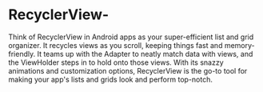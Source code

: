 # RecyclerView-
Think of RecyclerView in Android apps as your super-efficient list and grid organizer. It recycles views as you scroll, keeping things fast and memory-friendly. It teams up with the Adapter to neatly match data with views, and the ViewHolder steps in to hold onto those views. With its snazzy animations and customization options, RecyclerView is the go-to tool for making your app's lists and grids look and perform top-notch.
